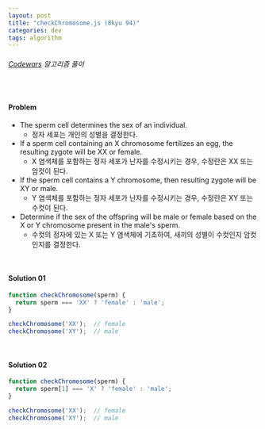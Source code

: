 ```yaml
---
layout: post
title: "checkChromosome.js (8kyu 94)"
categories: dev
tags: algorithm
---
```


###### [Codewars](https://www.codewars.com) 알고리즘 풀이

<br>

#### Problem

- The sperm cell determines the sex of an individual.
  - 정자 세포는 개인의 성별을 결정한다.
- If a sperm cell containing an X chromosome fertilizes an egg, the resulting zygote will be XX or female.
  - X 염색체를 포함하는 정자 세포가 난자를 수정시키는 경우, 수정란은 XX 또는 암컷이 된다.
- If the sperm cell contains a Y chromosome, then resulting zygote will be XY or male.
  - Y 염색체를 포함하는 정자 세포가 난자를 수정시키는 경우, 수정란은 XY 또는 수컷이 된다.
- Determine if the sex of the offspring will be male or female based on the X or Y chromosome present in the male's sperm.
  - 수컷의 정자에 있는 X 또는 Y 염색체에 기초하여, 새끼의 성별이 수컷인지 암컷인지를 결정한다.

<br>

#### Solution 01

```js
function checkChromosome(sperm) {
  return sperm === 'XX' ? 'female' : 'male';
}

checkChromosome('XX');  // female
checkChromosome('XY');  // male
```

<br>

#### Solution 02

```js
function checkChromosome(sperm) {
  return sperm[1] === 'X' ? 'female' : 'male';
}

checkChromosome('XX');  // female
checkChromosome('XY');  // male
```

<br>

<br>